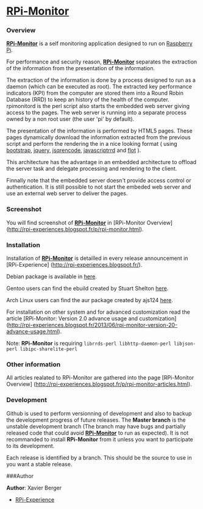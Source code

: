 # [**RPi-Monitor**](http://rpi-experiences.blogspot.fr/)

### Overview

[**RPi-Monitor**](http://rpi-experiences.blogspot.fr/) is a self monitoring application designed to run on [Raspberry Pi](http://raspberrypi.org).

For performance and security reason, [**RPi-Monitor**](http://rpi-experiences.blogspot.fr/) separates the extraction of the information from the
presentation of the information.

The extraction of the information is done by a process designed to run as a daemon (which can be executed as root).
The extracted key performance indicators (KPI) from the computer are stored them into a Round Robin Database (RRD)
to keep an history of the health of the computer. rpimonitord is the perl script also starts the embedded web
server giving access to the pages. The web server is running into a separate process owned by a non root user
(the user 'pi' by default).

The presentation of the information is performed by HTML5 pages. These pages dynamically download the
information extracted from the previous script and perform the rendering the in a nice looking format
( using [bootstrap](http://twitter.github.io/bootstrap/), [jquery](http://jquery.com/),
[jsqrencode](https://code.google.com/p/jsqrencode/), [javascriptrrd](http://javascriptrrd.sourceforge.net/) and 
[flot](http://www.flotcharts.org/) ).

This architecture has the advantage in an embedded architecture to offload the server task and delegate
processing and rendering to the client.

Finnally note that the embedded server doesn't provide access control or authentication. It is still possible
to not start the embeded web server and use an external web server to deliver the pages.

### Screenshot

You will find screenshot of [**RPi-Monitor**](http://rpi-experiences.blogspot.fr/) in [RPi-Monitor Overview]
(http://rpi-experiences.blogspot.fr/p/rpi-monitor.html).

### Installation

Installation of [**RPi-Monitor**](http://rpi-experiences.blogspot.fr/) is detailled in every release announcement in [RPi-Experience]
(http://rpi-experiences.blogspot.fr/).

Debian package is available in [here](https://github.com/XavierBerger/RPi-Monitor-deb).

Gentoo users can find the ebuild created by Stuart Shelton [here](https://github.com/srcshelton/gentoo-ebuilds/tree/master/www-apps/rpi-monitor).

Arch Linux users can find the aur package created by ajs124 [here](https://aur.archlinux.org/packages/rpimonitor/).

For installation on other system and for advanced customization read the article [RPi-Monitor: Version 2.0 advance usage and customization] (http://rpi-experiences.blogspot.fr/2013/06/rpi-monitor-version-20-advance-usage.html).

Note: **RPi-Monitor** is requiring `librrds-perl libhttp-daemon-perl libjson-perl libipc-sharelite-perl`

### Other information

All articles realated to RPi-Monitor are gathered into the page [RPi-Monitor Overview]
(http://rpi-experiences.blogspot.fr/p/rpi-monitor-articles.html).

### Development

Github is used to perform versionning of development and also to backup the development progress of future releases.
The **Master branch** is the unstable development branch (The branch may have bugs and partially released
code that could avoid [**RPi-Monitor**](http://rpi-experiences.blogspot.fr/) to run as expected). It is not recommanded to install **RPi-Monitor** from
it unless you want to participate to its development.

Each release is identified by a branch. This should be the source to use in you want a stable release.

###Author

**Author**: Xavier Berger

* [RPi-Experience](http://rpi-experiences.blogspot.fr/)

